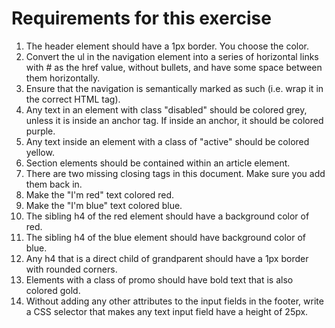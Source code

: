 # Requirements for this exercise

1. The header element should have a 1px border. You choose the color.
1. Convert the ul in the navigation element into a series of horizontal links with # as the href value, without bullets, and have some space between them horizontally.
1. Ensure that the navigation is semantically marked as such (i.e. wrap it in the correct HTML tag).
1. Any text in an element with class "disabled" should be colored grey, unless it is inside an anchor tag. If inside an anchor, it should be colored purple.
1. Any text inside an element with a class of "active" should be colored yellow.
1. Section elements should be contained within an article element.
1. There are two missing closing tags in this document. Make sure you add them back in.
1. Make the "I'm red" text colored red.
1. Make the "I'm blue" text colored blue.
1. The sibling h4 of the red element should have a background color of red.
1. The sibling h4 of the blue element should have background color of blue.
1. Any h4 that is a direct child of grandparent should have a 1px border with rounded corners.
1. Elements with a class of promo should have bold text that is also colored gold.
1. Without adding any other attributes to the input fields in the footer, write a CSS selector that makes any text input field have a height of 25px.
